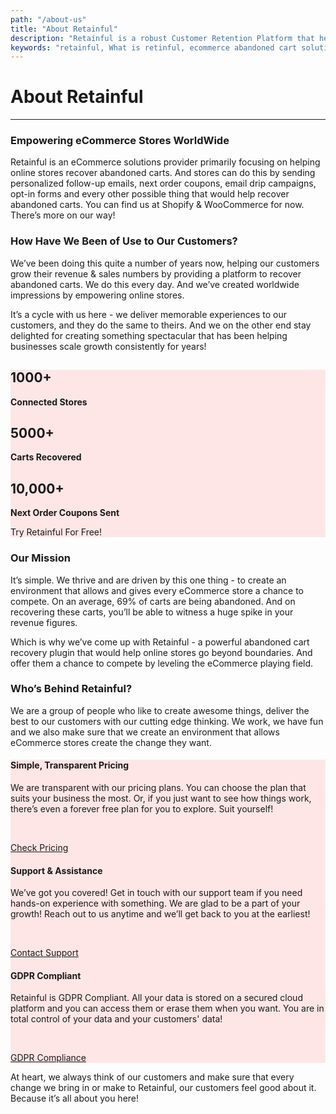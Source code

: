 ```yaml
---
path: "/about-us"
title: "About Retainful"
description: "Retainful is a robust Customer Retention Platform that helps stores recover abandoned carts, send next order coupons, run sequential email campaigns and more. Drive more sales and conversions by installing Retainful on your eCommerce store!"
keywords: "retainful, What is retinful, ecommerce abandoned cart solutions"
---
```


<h1 class="text-center"> About Retainful </h1>

<hr>

<row class="justify-content-center">

<column size="8">

<column size="8">

<h3 class="text-center"> Empowering eCommerce Stores WorldWide </h3>

Retainful is an eCommerce solutions provider primarily focusing on helping online stores recover abandoned carts. And stores can do this by sending personalized follow-up emails, next order coupons, email drip campaigns, opt-in forms and every other possible thing that would help recover abandoned carts. You can find us at Shopify & WooCommerce for now. There’s more on our way!

<h3 class="text-center"> How Have We Been of Use to Our Customers? </h3>

We’ve been doing this quite a number of years now, helping our customers grow their revenue & sales numbers by providing a platform to recover abandoned carts. We do this every day. And we’ve created worldwide impressions by empowering online stores. 

It’s a cycle with us here - we deliver memorable experiences to our customers, and they do the same to theirs. And we on the other end stay delighted for creating something spectacular that has been helping businesses scale growth consistently for years!

</column>

</column>

</row>  


<div class="py-5">

<div class="py-4 px-4 rounded-lg" style="background-color:#ffe6e6">

<div class="text-center">

<container>

<row>

<column>

## 1000+ 

**Connected Stores**

</column>

<column>

## 5000+ 

**Carts Recovered**

</column>

<column>

## 10,000+ 

**Next Order Coupons Sent**

</column>

</row>

<cta url="https://app.retainful.com/register" target="_blank" rel="noopener">Try Retainful For Free!</cta>

</container>

</div>

</div>

</div>


<row class="justify-content-center">

<column size="8">

<column size="8">

<h3 class="text-center"> Our Mission </h3>

It’s simple. We thrive and are driven by this one thing - to create an environment that allows and gives every eCommerce store a chance to compete. On an average, 69% of carts are being abandoned. And on recovering these carts, you’ll be able to witness a huge spike in your revenue figures.

Which is why we’ve come up with Retainful - a powerful abandoned cart recovery plugin that would help online stores go beyond boundaries. And offer them a chance to compete by leveling the eCommerce playing field. 

<h3 class="text-center">Who’s Behind Retainful?</h3>

We are a group of people who like to create awesome things, deliver the best to our customers with our cutting edge thinking. We work, we have fun and we also make sure that we create an environment that allows eCommerce stores create the change they want. 


</column>
    
</column>

</row>

<div class="py-5">

<div class="py-4 px-4 rounded-lg" style="background-color:#ffe6e6">

<container>

<row>

<column size="4">

<h4 class="text-center"><strong>Simple, Transparent Pricing</strong></h4>

We are transparent with our pricing plans. You can choose the plan that suits your business the most. Or, if you just want to see how things work, there’s even a forever free plan for you to explore. Suit yourself! 

<br>

<a class="text-primary" style="font-size:14px;text-decoration:underline" href="https://www.retainful.com/pricing" rel="noopener" target="_blank">Check Pricing</a>

</column>

<column size="4">

<h4 class="text-center"><strong>Support & Assistance</strong></h4>

We’ve got you covered! Get in touch with our support team if you need hands-on experience with something. We are glad to be a part of your growth! Reach out to us anytime and we’ll get back to you at the earliest! 

<br>

<a class="text-primary" style="font-size:14px;text-decoration:underline" href="https://www.retainful.com/support" rel="noopener" target="_blank">Contact Support</a>


</column>

<column size="4">

<h4 class="text-center"><strong>GDPR Compliant</strong></h4>

Retainful is GDPR Compliant. All your data is stored on a secured cloud platform and you can access them or erase them when you want. You are in total control of your data and your customers' data! 

<br>

<a class="text-primary" style="font-size:14px;text-decoration:underline" href="https://www.retainful.com/" rel="noopener" target="_blank">GDPR Compliance</a>


</column>

</row>

</container>

</div>

</div>

<div class="text-center">

At heart, we always think of our customers and make sure that every change we bring in or make to Retainful, our customers feel good about it. Because it’s all about you here! 

</div>